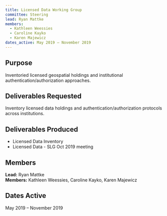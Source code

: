 ```yaml
---
title: Licensed Data Working Group
committee: Steering
lead: Ryan Mattke
members:
  - Kathleen Weessies
  - Caroline Kayko
  - Karen Majewicz
dates_active: May 2019 – November 2019
---
```


## Purpose
Inventoried licensed geospatial holdings and institutional authentication/authorization approaches.

## Deliverables Requested
Inventory licensed data holdings and authentication/authorization protocols across institutions.

## Deliverables Produced
- Licensed Data Inventory
- Licensed Data - SLG Oct 2019 meeting

## Members
**Lead:** Ryan Mattke  
**Members:** Kathleen Weessies, Caroline Kayko, Karen Majewicz

## Dates Active
May 2019 – November 2019
